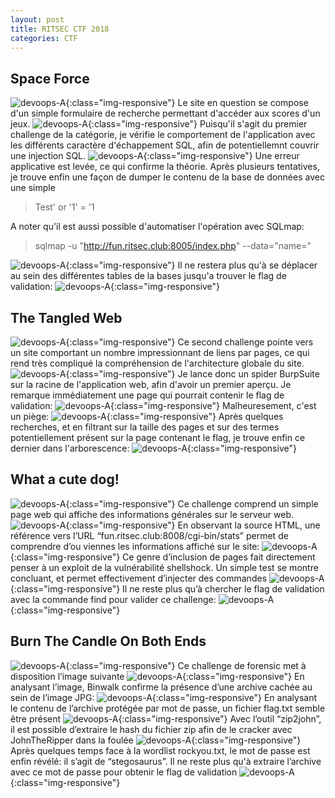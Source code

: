 ```yaml
---
layout: post
title: RITSEC CTF 2018
categories: CTF
---
```

## Space Force
![devoops-A](/img/ritsecctf/L-1.PNG){:class="img-responsive"}
Le site en question se compose d'un simple formulaire de recherche permettant d'accéder aux scores d'un jeux.
![devoops-A](/img/ritsecctf/B-1.PNG){:class="img-responsive"}
Puisqu'il s'agit du premier challenge de la catégorie, je vérifie le comportement de l'application avec les différents caractère d'échappement SQL, afin de potentiellemnt couvrir une injection SQL.
![devoops-A](/img/ritsecctf/C-1.PNG){:class="img-responsive"}
Une erreur applicative est levée, ce qui confirme la théorie.
Après plusieurs tentatives, je trouve enfin une façon de dumper le contenu de la base de données avec une simple
> Test' or '1' = '1

A noter qu'il est aussi possible d'automatiser l'opération avec SQLmap:
> sqlmap -u "http://fun.ritsec.club:8005/index.php" --data="name="

![devoops-A](/img/ritsecctf/E-1.PNG){:class="img-responsive"}
Il ne restera plus qu'à se déplacer au sein des différentes tables de la bases jusqu'a trouver le flag de validation:
![devoops-A](/img/ritsecctf/K-1.PNG){:class="img-responsive"}

## The Tangled Web
![devoops-A](/img/ritsecctf/G-2.PNG){:class="img-responsive"}
Ce second challenge pointe vers un site comportant un nombre impressionnant de liens par pages, ce qui rend très compliqué la compréhension de l'architecture globale du site.
![devoops-A](/img/ritsecctf/H-2.PNG){:class="img-responsive"}
Je lance donc un spider BurpSuite sur la racine de l'application web, afin d'avoir un premier aperçu.
Je remarque immédiatement une page qui pourrait contenir le flag de validation:
![devoops-A](/img/ritsecctf/D-2.PNG){:class="img-responsive"}
Malheuresement, c'est un piège:
![devoops-A](/img/ritsecctf/C-2.PNG){:class="img-responsive"}
Après quelques recherches, et en filtrant sur la taille des pages et sur des termes potentiellement présent sur la page contenant le flag, je trouve enfin ce dernier dans l'arborescence:
![devoops-A](/img/ritsecctf/E-2.PNG){:class="img-responsive"}

## What a cute dog!
![devoops-A](/img/ritsecctf/A-3.PNG){:class="img-responsive"}
Ce challenge comprend un simple page web qui affiche des informations générales sur le serveur web.
![devoops-A](/img/ritsecctf/B-3.PNG){:class="img-responsive"}
En observant la source HTML, une référence vers l’URL “fun.ritsec.club:8008/cgi-bin/stats”  permet de comprendre d’ou viennes les informations affiché sur le site:
![devoops-A](/img/ritsecctf/C-3.PNG){:class="img-responsive"}
Ce genre d’inclusion de pages fait directement penser à un exploit de la vulnérabilité shellshock. Un simple test se montre concluant, et permet effectivement d’injecter des commandes
![devoops-A](/img/ritsecctf/D-3.PNG){:class="img-responsive"}
Il ne reste plus qu’à chercher le flag de validation avec la commande find pour valider ce challenge:
![devoops-A](/img/ritsecctf/E-3.PNG){:class="img-responsive"}

## Burn The Candle On Both Ends
![devoops-A](/img/ritsecctf/A-4.PNG){:class="img-responsive"}
Ce challenge de forensic met à disposition l’image suivante
![devoops-A](/img/ritsecctf/B-4.PNG){:class="img-responsive"}
En analysant l’image, Binwalk confirme la présence d’une archive cachée au sein de l’image JPG:
![devoops-A](/img/ritsecctf/C-4.PNG){:class="img-responsive"}
En analysant le contenu de l’archive protégée par mot de passe, un fichier flag.txt semble être présent
![devoops-A](/img/ritsecctf/D-4.PNG){:class="img-responsive"}
Avec l’outil “zip2john”, il est possible d’extraire le hash du fichier zip afin de le cracker avec JohnTheRipper dans la foulée
![devoops-A](/img/ritsecctf/E-4.PNG){:class="img-responsive"}
Après quelques temps face à la wordlist rockyou.txt, le mot de passe est enfin révélé: il s’agit de “stegosaurus”.
Il ne reste plus qu'à extraire l’archive avec ce mot de passe pour obtenir le flag de validation
![devoops-A](/img/ritsecctf/F-4.PNG){:class="img-responsive"}
